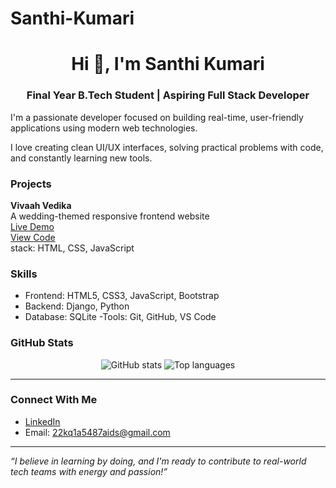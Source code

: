 # Santhi-Kumari
<h1 align="center">Hi 👋, I'm Santhi Kumari</h1>
<h3 align="center">Final Year B.Tech Student | Aspiring Full Stack Developer</h3>

I'm a passionate developer focused on building real-time, user-friendly applications using modern web technologies.

I love creating clean UI/UX interfaces, solving practical problems with code, and constantly learning new tools.



###  Projects

 **Vivaah Vedika**  
 A wedding-themed responsive frontend website  
 [Live Demo](https://santhi1701.github.io/Vivaah-Vedika/)  
 [View Code](https://github.com/santhi1701/Vivaah-Vedika)  
stack: HTML, CSS, JavaScript


### Skills

- Frontend: HTML5, CSS3, JavaScript, Bootstrap
- Backend: Django, Python
- Database: SQLite
-Tools: Git, GitHub, VS Code

### GitHub Stats
<p align="center">
  <img src="https://github-readme-stats.vercel.app/api?username=santhi1701&show_icons=true&theme=gruvbox" alt="GitHub stats" />
  <img src="https://github-readme-stats.vercel.app/api/top-langs/?username=santhi1701&layout=compact&theme=gruvbox" alt="Top languages" />
</p>

---

### Connect With Me

- [LinkedIn](https://www.linkedin.com/in/yourprofile)
- Email: 22kq1a5487aids@gmail.com


---

_“I believe in learning by doing, and I'm ready to contribute to real-world tech teams with energy and passion!”_

